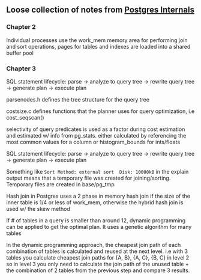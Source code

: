 ## Loose collection of notes from [Postgres Internals](https://www.interdb.jp/pg/index.html) 

### Chapter 2

Individual processes use the work_mem memory area for performing join and sort operations, pages for tables and indexes are loaded into a shared buffer pool

### Chapter 3 

SQL statement lifecycle: parse -> analyze to query tree -> rewrite query tree -> generate plan -> execute plan 

parsenodes.h defines the tree structure for the query tree

costsize.c defines functions that the planner uses for query optimization, i.e cost_seqscan()

selectivity of query predicates is used as a factor during cost estimation and estimated w/ info from pg_stats. either calculated by referencing the most common values for a column or histogram_bounds for ints/floats 

SQL statement lifecycle: parse -> analyze to query tree -> rewrite query tree -> generate plan -> execute plan 

Something like `Sort Method: external sort  Disk: 10000kB` in the explain output means that a temporary file was created for joining/sorting. Temporary files are created in base/pg_tmp

Hash join in Postgres uses a 2 phase in memory hash join if the size of the inner table is 1/4 or less of work_mem, otherwise the hybrid hash join is used w/ the skew method

If # of tables in a query is smaller than around 12, dynamic programming can be applied to get the optimal plan. It uses a genetic algorithm for many tables

In the dynamic programming approach, the cheapest join path of each combination of tables is calculated and reused at the next level. i.e with 3 tables you calculate cheapest join paths for {A, B}, {A, C}, {B, C} in level 2 so in level 3 you only need to calculate the join path of the unused table + the combination of 2 tables from the previous step and compare 3 results.